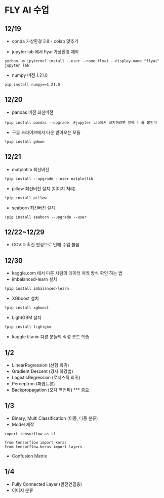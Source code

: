 # FLY AI 수업

## 12/19 

+ conda 가상환경 3.8 - colab 맞추기

+ jupyter lab 에서 flyai 가상환경 제작
```
python -m ipykernel install --user --name flyai --display-name "flyai"
jupyter lab
```
+ numpy 버전 1.21.0
```
pip install numpy==1.21.0
```
## 12/20

+ pandas 버전 최신버전
```
!pip install pandas --upgrade  #jupyter lab에서 설치하려면 앞에 ! 를 붙인다
```
+ 구글 드라이브에서 다운 받아오는 모듈
```
!pip install gdown
```
## 12/21
+ matplotlib 최신버전
```
!pip install --upgrade --user matplotlib
```
+ pillow 최신버전 설치 (이미지 처리)
```
!pip install pillow
```
+ seaborn 최신버전 설치
```
!pip install seaborn --upgrade --user
```

## 12/22~12/29
+ COVID 확진 판정으로 인해 수업 불참

## 12/30
+ kaggle.com 에서 다른 사람의 데이터 처리 방식 확인 하는 법
+ imbalanced-learn 설치
```
!pip install imbalanced-learn
```
+ XGboost 설치
```
!pip install xgboost
```
+ LightGBM 설치
```
!pip install lightgbm
```
+ kaggle titanic 다른 분들의 작성 코드 학습

## 1/2
+ LinearRegression (선형 회귀)
+ Gradient Descent (경사 하강법)
+ LogisticRegression (로지스틱 회귀)
+ Perceptron (퍼셉트론)
+ Backpropagation (오차 역전파) *** 중요

## 1/3
+ Binary, Multi Classification (이중, 다중 분류)
+ Model 제작 
```
import tensorflow as tf

from tensorflow import keras
from tensorflow.keras import layers
```
+ Confusion Matrix

## 1/4
+ Fully Connected Layer (완전연결층)
+ 이미지 분류
